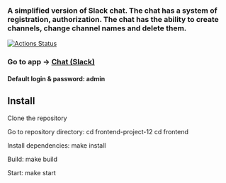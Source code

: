 ### A simplified version of Slack chat. The chat has a system of registration, authorization. The chat has the ability to create channels, change channel names and delete them.

[![Actions Status](https://github.com/LisKurama/frontend-project-12/actions/workflows/hexlet-check.yml/badge.svg)](https://github.com/LisKurama/frontend-project-12/actions)

### Go to app -> [Chat (Slack)](https://hexlet-chat-m0np.onrender.com)
#### Default login & password: admin

## Install

Clone the repository

Go to repository directory:
cd frontend-project-12
cd frontend

Install dependencies:
make install

Build:
make build

Start:
make start